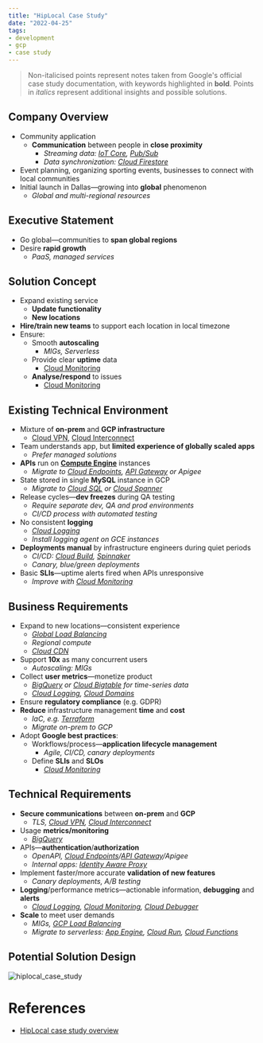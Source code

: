 ```yaml
---
title: "HipLocal Case Study"
date: "2022-04-25"
tags:
- development
- gcp
- case study
---
```


> Non-italicised points represent notes taken from Google's official case study documentation, with keywords highlighted in **bold**.
> Points in *italics* represent additional insights and possible solutions.

## Company Overview

- Community application
	- **Communication** between people in **close proximity**
		- *Streaming data: [IoT Core](notes/GCP%20IoT%20Core.md), [Pub/Sub](notes/GCP%20Pub%20Sub.md)*
		- *Data synchronization: [Cloud Firestore](notes/GCP%20Cloud%20Firestore.md)*
- Event planning, organizing sporting events, businesses to connect with local communities
- Initial launch in Dallas—growing into **global** phenomenon
	- *Global and multi-regional resources*

## Executive Statement

- Go global—communities to **span global regions**
- Desire **rapid growth**
	- *PaaS, managed services*

## Solution Concept

- Expand existing service
	- **Update functionality**
	- **New locations**
- **Hire/train new teams** to support each location in local timezone
- Ensure:
	- Smooth **autoscaling**
		- *MIGs, Serverless*
	- Provide clear **uptime** data
		- [Cloud Monitoring](notes/GCP%20Cloud%20Monitoring.md)
	- **Analyse/respond** to issues
		- [Cloud Monitoring](notes/GCP%20Cloud%20Monitoring.md)

## Existing Technical Environment

- Mixture of **on-prem** and **GCP infrastructure**
	- [Cloud VPN](notes/GCP%20Cloud%20VPN.md), [Cloud Interconnect](notes/GCP%20Cloud%20Interconnect.md)
- Team understands app, but **limited experience of globally scaled apps**
	- *Prefer managed solutions*
- **APIs** run on **[Compute Engine](notes/GCP%20Compute%20Engine.md)** instances
	- *Migrate to [Cloud Endpoints](notes/GCP%20Cloud%20Endpoints.md), [API Gateway](notes/GCP%20API%20Gateway.md) or Apigee*
- State stored in single **MySQL** instance in GCP
	- *Migrate to [Cloud SQL](notes/GCP%20Cloud%20SQL.md) or [Cloud Spanner](notes/GCP%20Cloud%20Spanner.md)*
- Release cycles—**dev freezes** during QA testing
	- *Require separate dev, QA and prod environments*
	- *CI/CD process with automated testing*
- No consistent **logging**
	- *[Cloud Logging](notes/GCP%20Cloud%20Logging.md)*
	- *Install logging agent on GCE instances*
- **Deployments manual** by infrastructure engineers during quiet periods
	- *CI/CD: [Cloud Build](notes/GCP%20Cloud%20Build.md), [Spinnaker](notes/Spinnaker.md)*
	- *Canary, blue/green deployments*
- Basic **SLIs**—uptime alerts fired when APIs unresponsive
	- *Improve with [Cloud Monitoring](notes/GCP%20Cloud%20Monitoring.md)*

## Business Requirements

- Expand to new locations—consistent experience
	- *[Global Load Balancing](notes/GCP%20Load%20Balancing.md)*
	- *Regional compute*
	- *[Cloud CDN](notes/GCP%20Cloud%20CDN.md)*
- Support **10x** as many concurrent users
	- *Autoscaling: MIGs*
- Collect **user metrics**—monetize product
	- *[BigQuery](notes/GCP%20BigQuery.md) or [Cloud Bigtable](notes/GCP%20Cloud%20Bigtable.md) for time-series data*
	- *[Cloud Logging](notes/GCP%20Cloud%20Logging.md), [Cloud Domains](notes/GCP%20Cloud%20Domains.md)*
- Ensure **regulatory compliance** (e.g. GDPR)
- **Reduce** infrastructure management **time** and **cost**
	- *IaC, e.g. [Terraform](notes/moc/Terraform.md)*
	- *Migrate on-prem to GCP*
- Adopt **Google best practices**:
	- Workflows/process—**application lifecycle management**
		- *Agile, CI/CD, canary deployments*
	- Define **SLIs** and **SLOs**
		- *[Cloud Monitoring](notes/GCP%20Cloud%20Monitoring.md)*

## Technical Requirements

- **Secure communications** between **on-prem** and **GCP**
	- *TLS, [Cloud VPN](notes/GCP%20Cloud%20VPN.md), [Cloud Interconnect](notes/GCP%20Cloud%20Interconnect.md)*
- Usage **metrics/monitoring**
	- *[BigQuery](notes/GCP%20BigQuery.md)*
- APIs—**authentication**/**authorization**
	- *OpenAPI, [Cloud Endpoints](notes/GCP%20Cloud%20Endpoints.md)/[API Gateway](notes/GCP%20API%20Gateway.md)/Apigee*
	- *Internal apps: [Identity Aware Proxy](notes/GCP%20Identity%20Aware%20Proxy.md)*
- Implement faster/more accurate **validation of new features**
	- *Canary deployments, A/B testing*
- **Logging**/performance metrics—actionable information, **debugging** and **alerts**
	- *[Cloud Logging](notes/GCP%20Cloud%20Logging.md), [Cloud Monitoring](notes/GCP%20Cloud%20Monitoring.md), [Cloud Debugger](notes/GCP%20Cloud%20Debugger.md)*
- **Scale** to meet user demands
	- *MIGs, [GCP Load Balancing](notes/GCP%20Load%20Balancing.md)*
	- *Migrate to serverless: [App Engine](notes/GCP%20App%20Engine.md), [Cloud Run](notes/GCP%20Cloud%20Run.md), [Cloud Functions](notes/GCP%20Cloud%20Functions.md)*

## Potential Solution Design

![hiplocal_case_study](files/hiplocal_case_study.svg)

# References

- [HipLocal case study overview](https://services.google.com/fh/files/blogs/master_case_study_hiplocal.pdf)
